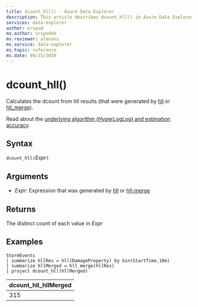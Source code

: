 ```yaml
---
title: dcount_hll() - Azure Data Explorer
description: This article describes dcount_hll() in Azure Data Explorer.
services: data-explorer
author: orspod
ms.author: orspodek
ms.reviewer: alexans
ms.service: data-explorer
ms.topic: reference
ms.date: 04/15/2019
---
```

# dcount_hll()

Calculates the dcount from hll results (that were generated by [hll](hll-aggfunction.md) or [hll_merge](hll-merge-aggfunction.md)).

Read about the [underlying algorithm (*H*yper*L*og*L*og) and estimation accuracy](dcount-aggfunction.md#estimation-accuracy).

## Syntax

`dcount_hll(`*Expr*`)`

## Arguments

* *Expr*: Expression that was generated by [hll](hll-aggfunction.md) or [hll-merge](hll-merge-aggfunction.md)

## Returns

The distinct count of each value in *Expr*

## Examples

<!-- csl: https://help.kusto.windows.net/Samples -->
```kusto
StormEvents
| summarize hllRes = hll(DamageProperty) by bin(StartTime,10m)
| summarize hllMerged = hll_merge(hllRes)
| project dcount_hll(hllMerged)
```

|dcount_hll_hllMerged|
|---|
|315|
